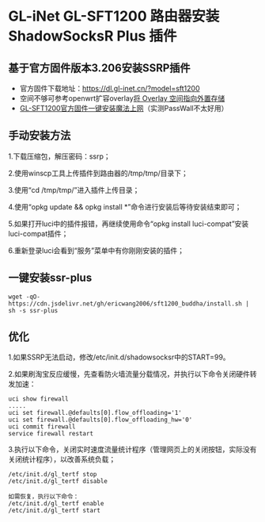 # GL-iNet GL-SFT1200 路由器安装 ShadowSocksR Plus 插件

## 基于官方固件版本3.206安装SSRP插件

- 官方固件下载地址：https://dl.gl-inet.cn/?model=sft1200
- 空间不够可参考openwrt扩容overlay[将 Overlay 空间指向外置存储](https://blog.digicat-studio.com/Technology/openwrt_overlay.html)
- [GL-SFT1200官方固件一键安装魔法上网](https://www.126126.xyz/post/031/#%E5%8E%9F%E5%8E%82%E7%B3%BB%E7%BB%9F%E4%B8%80%E9%94%AE%E5%AE%89%E8%A3%85%E9%AD%94%E6%B3%95%E4%B8%8A%E7%BD%91)（实测PassWall不太好用）

## 手动安装方法
1.下载压缩包，解压密码：ssrp；

2.使用winscp工具上传插件到路由器的/tmp/tmp/目录下；

3.使用“cd /tmp/tmp/”进入插件上传目录；

4.使用“opkg update && opkg install *”命令进行安装后等待安装结束即可；

5.如果打开luci中的插件报错，再继续使用命令“opkg install luci-compat”安装luci-compat插件；

6.重新登录luci会看到“服务”菜单中有你刚刚安装的插件；

## 一键安装ssr-plus
    wget -qO- https://cdn.jsdelivr.net/gh/ericwang2006/sft1200_buddha/install.sh | sh -s ssr-plus

## 优化
1.如果SSRP无法启动，修改/etc/init.d/shadowsocksr中的START=99。

2.如果刷淘宝反应缓慢，先查看防火墙流量分载情况，并执行以下命令关闭硬件转发加速：

    uci show firewall
    .....
    uci set firewall.@defaults[0].flow_offloading='1'
    uci set firewall.@defaults[0].flow_offloading_hw='0'
    uci commit firewall
    service firewall restart

3.执行以下命令，关闭实时速度流量统计程序（管理网页上的关闭按钮，实际没有关闭统计程序），以改善系统负载；

    /etc/init.d/gl_tertf stop
    /etc/init.d/gl_tertf disable
    
    如需恢复，执行以下命令：
    /etc/init.d/gl_tertf enable
    /etc/init.d/gl_tertf start
